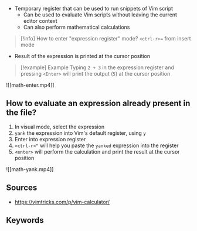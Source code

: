 - Temporary register that can be used to run snippets of Vim script
	- Can be used to evaluate Vim scripts without leaving the current editor context
	- Can also perform mathematical calculations


> [!info] How to enter "expression register" mode?
> `<ctrl-r>=` from insert mode

- Result of the expression is printed at the cursor position

> [!example] Example
> Typing `2 + 3` in the expression register and pressing `<Enter>` will print the output (`5`) at the cursor position

![[math-enter.mp4]]
## How to evaluate an expression already present in the file?
1. In visual mode, select the expression
2. `yank` the expression into Vim's default register, using `y`
3. Enter into expression register
4. `<ctrl-r>"` will help you paste the `yanked` expression into the register
5. `<enter>` will perform the calculation and print the result at the cursor position

![[math-yank.mp4]]

## Sources
- https://vimtricks.com/p/vim-calculator/
## Keywords
